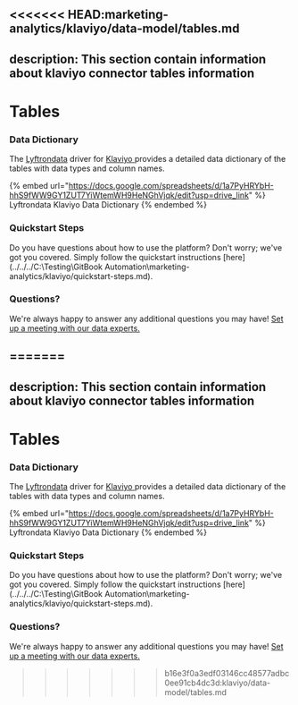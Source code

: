 <<<<<<< HEAD:marketing-analytics/klaviyo/data-model/tables.md
---
description: This section contain information about klaviyo connector tables information
---

# Tables

### Data Dictionary

The [Lyftrondata](https://www.lyftrondata.com/) driver for [Klaviyo](https://www.lyftrondata.com/integration/marketing-analytics/klaviyo//)[ ](https://www.lyftrondata.com/integration/klaviyo/)provides a detailed data dictionary of the tables with data types and column names.

{% embed url="https://docs.google.com/spreadsheets/d/1a7PyHRYbH-hhS9fWW9GY1ZUT7YiWtemWH9HeNGhVjqk/edit?usp=drive_link" %}
Lyftrondata Klaviyo Data Dictionary
{% endembed %}

### Quickstart Steps

Do you have questions about how to use the platform? Don't worry; we've got you covered. Simply follow the quickstart instructions [here](../../../C:\Testing\GitBook Automation\marketing-analytics/klaviyo/quickstart-steps.md).

### Questions? <a href="#questions" id="questions"></a>

We're always happy to answer any additional questions you may have! [Set up a meeting with our data experts.](https://www.lyftrondata.com/book-a-meeting/)

=======
---
description: This section contain information about klaviyo connector tables information
---

# Tables

### Data Dictionary

The [Lyftrondata](https://www.lyftrondata.com/) driver for [Klaviyo](https://www.lyftrondata.com/integration/marketing-analytics/klaviyo//)[ ](https://www.lyftrondata.com/integration/klaviyo/)provides a detailed data dictionary of the tables with data types and column names.

{% embed url="https://docs.google.com/spreadsheets/d/1a7PyHRYbH-hhS9fWW9GY1ZUT7YiWtemWH9HeNGhVjqk/edit?usp=drive_link" %}
Lyftrondata Klaviyo Data Dictionary
{% endembed %}

### Quickstart Steps

Do you have questions about how to use the platform? Don't worry; we've got you covered. Simply follow the quickstart instructions [here](../../../C:\Testing\GitBook Automation\marketing-analytics/klaviyo/quickstart-steps.md).

### Questions? <a href="#questions" id="questions"></a>

We're always happy to answer any additional questions you may have! [Set up a meeting with our data experts.](https://www.lyftrondata.com/book-a-meeting/)

>>>>>>> b16e3f0a3edf03146cc48577adbc0ee91cb4dc3d:klaviyo/data-model/tables.md
